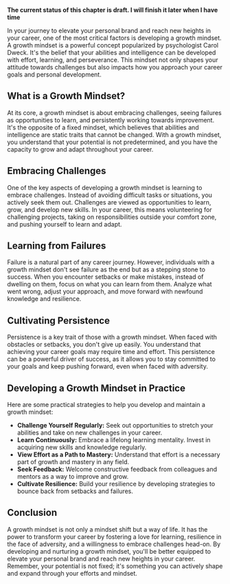 **The current status of this chapter is draft. I will finish it later when I have time**

In your journey to elevate your personal brand and reach new heights in your career, one of the most critical factors is developing a growth mindset. A growth mindset is a powerful concept popularized by psychologist Carol Dweck. It's the belief that your abilities and intelligence can be developed with effort, learning, and perseverance. This mindset not only shapes your attitude towards challenges but also impacts how you approach your career goals and personal development.

What is a Growth Mindset?
-------------------------

At its core, a growth mindset is about embracing challenges, seeing failures as opportunities to learn, and persistently working towards improvement. It's the opposite of a fixed mindset, which believes that abilities and intelligence are static traits that cannot be changed. With a growth mindset, you understand that your potential is not predetermined, and you have the capacity to grow and adapt throughout your career.

Embracing Challenges
--------------------

One of the key aspects of developing a growth mindset is learning to embrace challenges. Instead of avoiding difficult tasks or situations, you actively seek them out. Challenges are viewed as opportunities to learn, grow, and develop new skills. In your career, this means volunteering for challenging projects, taking on responsibilities outside your comfort zone, and pushing yourself to learn and adapt.

Learning from Failures
----------------------

Failure is a natural part of any career journey. However, individuals with a growth mindset don't see failure as the end but as a stepping stone to success. When you encounter setbacks or make mistakes, instead of dwelling on them, focus on what you can learn from them. Analyze what went wrong, adjust your approach, and move forward with newfound knowledge and resilience.

Cultivating Persistence
-----------------------

Persistence is a key trait of those with a growth mindset. When faced with obstacles or setbacks, you don't give up easily. You understand that achieving your career goals may require time and effort. This persistence can be a powerful driver of success, as it allows you to stay committed to your goals and keep pushing forward, even when faced with adversity.

Developing a Growth Mindset in Practice
---------------------------------------

Here are some practical strategies to help you develop and maintain a growth mindset:

* **Challenge Yourself Regularly:** Seek out opportunities to stretch your abilities and take on new challenges in your career.
* **Learn Continuously:** Embrace a lifelong learning mentality. Invest in acquiring new skills and knowledge regularly.
* **View Effort as a Path to Mastery:** Understand that effort is a necessary part of growth and mastery in any field.
* **Seek Feedback:** Welcome constructive feedback from colleagues and mentors as a way to improve and grow.
* **Cultivate Resilience:** Build your resilience by developing strategies to bounce back from setbacks and failures.

Conclusion
----------

A growth mindset is not only a mindset shift but a way of life. It has the power to transform your career by fostering a love for learning, resilience in the face of adversity, and a willingness to embrace challenges head-on. By developing and nurturing a growth mindset, you'll be better equipped to elevate your personal brand and reach new heights in your career. Remember, your potential is not fixed; it's something you can actively shape and expand through your efforts and mindset.
